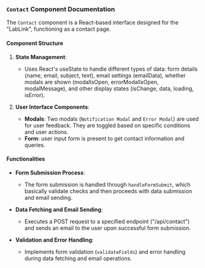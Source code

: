 ### `Contact` Component Documentation

The `Contact` component is a React-based interface designed for the "LabLink", functioning as a contact page. 

#### Component Structure

1. **State Management**: 
    - Uses React's useState to handle different types of data: form details (name, email, subject, text), email settings (emailData), whether modals are shown (modalIsOpen, errorModalIsOpen, modalMessage), and other display states (isChange, data, loading, isError).
   
2. **User Interface Components**:
   - **Modals**: Two modals (`Notification Modal` and `Error Modal`) are used for user feedback. They are toggled based on specific conditions and user actions.
   - **Form**: user input form is present to get contact information and queries.

#### Functionalities

- **Form Submission Process**:
  - The form submission is handled through `handleFormSubmit`, which basically validate checks and then proceeds with data submission and email sending.

- **Data Fetching and Email Sending**:
  - Executes a POST request to a specified endpoint ("/api/contact") and sends an email to the user upon successful form submission.

- **Validation and Error Handling**:
  - Implements form validation (`validateFields`) and error handling during data fetching and email operations.


